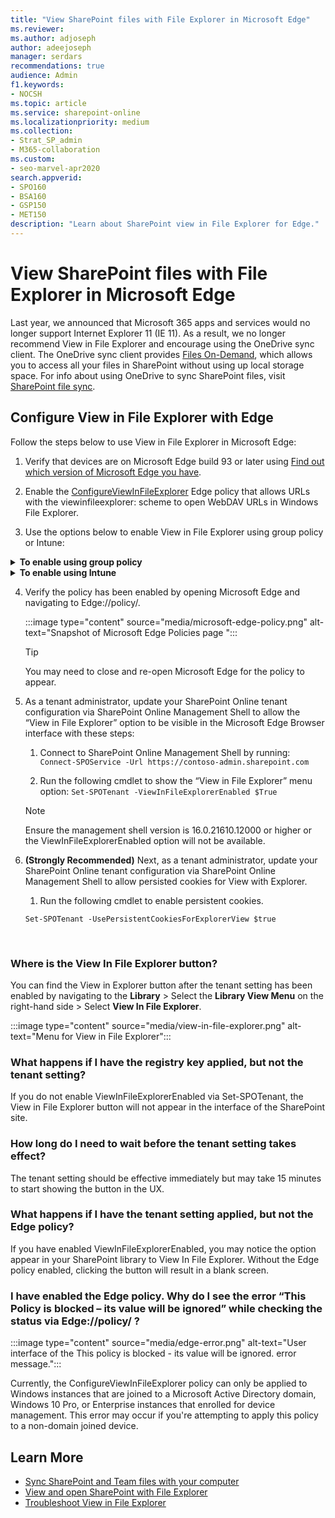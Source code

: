 ```yaml
---
title: "View SharePoint files with File Explorer in Microsoft Edge"
ms.reviewer: 
ms.author: adjoseph
author: adeejoseph
manager: serdars
recommendations: true
audience: Admin
f1.keywords:
- NOCSH
ms.topic: article
ms.service: sharepoint-online
ms.localizationpriority: medium
ms.collection:  
- Strat_SP_admin
- M365-collaboration
ms.custom:
- seo-marvel-apr2020
search.appverid:
- SPO160
- BSA160
- GSP150
- MET150
description: "Learn about SharePoint view in File Explorer for Edge."
---
```


# View SharePoint files with File Explorer in Microsoft Edge

Last year, we announced that Microsoft 365 apps and services would no longer support Internet Explorer 11 (IE 11). As a result, we no longer recommend View in File Explorer and encourage using the OneDrive sync client. The OneDrive sync client provides [Files On-Demand](https://support.office.com/article/0e6860d3-d9f3-4971-b321-7092438fb38e), which allows you to access all your files in SharePoint without using up local storage space. For info about using OneDrive to sync SharePoint files, visit [SharePoint file sync](sharepoint-sync.md).

## Configure View in File Explorer with Edge
Follow the steps below to use View in File Explorer in Microsoft Edge:

1. Verify that devices are on Microsoft Edge build 93 or later using [Find out which version of Microsoft Edge you have](https://support.microsoft.com/en-us/microsoft-edge/find-out-which-version-of-microsoft-edge-you-have-c726bee8-c42e-e472-e954-4cf5123497eb).

2. Enable the [ConfigureViewInFileExplorer](/deployedge/microsoft-edge-policies#configureviewinfileexplorer) Edge policy that  allows URLs with the viewinfileexplorer: scheme to open WebDAV URLs in Windows File Explorer.

3. Use the options below to enable View in File Explorer using group policy or Intune:


<details>
    <summary><b>To enable using group policy</b></summary>

 1. First, configure Microsoft Edge policy settings  by following the steps at [Configure Microsoft Edge policy settings on Windows](/deployedge/configure-microsoft-edge)
2. Ensure you have downloaded the Microsoft Edge administrative template at [Download and deploy Microsoft Edge for business](https://www.microsoft.com/en-us/edge/business/download) or you may not see the policy listed.
3. Once the template is downloaded, open the Group Policy Object Editor. Right-click **Administrative Templates** in the Computer Configuration or User Configuration node and select **Add/Remove Templates** and browse to the downloaded template.
4. When applying the policy, ensure you update the domain to your tenant domain or use **sharepoint.com** if you plan on visiting multiple SharePoint tenants. 
5. Enabling the group policy may require a refresh of client group policy settings. After changing the group policy settings, refresh the settings. From a Command Prompt, enter **GPUpdate.exe /force**.

    Example below with the Group Policy value: 
`[{"cookies": ["rtFa", "FedAuth"], "domain": "sharepoint.com"}]`
    :::image type="content" source="media/edgepolicy-adeejoseph.png" alt-text="Enable Configure the View in File Explorer feature for SharePoint pages in Microsoft Edge":::

</details>

<details>
<summary><b>To enable using Intune</b></summary>

1. Configure Microsoft Edge policy settings by following the steps at  [Configure Microsoft Edge policy settings with Microsoft Intune](/deployedge/configure-edge-with-intune).

</details>

4. Verify the policy has been enabled by opening Microsoft Edge and navigating to Edge://policy/.

    :::image type="content" source="media/microsoft-edge-policy.png" alt-text="Snapshot of Microsoft Edge Policies page ":::

    > [!TIP] 
    > You may need to close and re-open Microsoft Edge for the policy to appear.

5. As a tenant administrator, update your SharePoint Online tenant configuration via SharePoint Online Management Shell to allow the “View in File Explorer” option to be visible in the Microsoft Edge Browser interface with these steps:

    1. Connect to SharePoint Online Management Shell by running: `Connect-SPOService -Url https://contoso-admin.sharepoint.com`

    1. Run the following cmdlet to show the “View in File Explorer” menu option: 
    `Set-SPOTenant -ViewInFileExplorerEnabled $True`

    > [!NOTE]
    > Ensure the management shell version is 16.0.21610.12000 or higher or the ViewInFileExplorerEnabled option will not be available.

6. **(Strongly Recommended)** Next, as a tenant administrator, update your SharePoint Online tenant configuration via SharePoint Online Management Shell to allow persisted cookies for View with Explorer.

	1. Run the following cmdlet to enable persistent cookies.
	      
    `Set-SPOTenant -UsePersistentCookiesForExplorerView $true`

</br>

### **Where is the View In File Explorer button?**
You can find the View in Explorer button after the tenant setting has been enabled by navigating to the **Library** >  Select the **Library View Menu** on the right-hand side > Select **View In File Explorer**.

:::image type="content" source="media/view-in-file-explorer.png" alt-text="Menu for View in File Explorer":::

### **What happens if I have the registry key applied, but not the tenant setting?**
If you do not enable ViewInFileExplorerEnabled via Set-SPOTenant, the View in File Explorer button will not appear in the interface of the SharePoint site.  

### **How long do I need to wait before the tenant setting takes effect?**
The tenant setting should be effective immediately but may take 15 minutes to start showing the button in the UX.

### **What happens if I have the tenant setting applied, but not the Edge policy?**
If you have enabled ViewInFileExplorerEnabled, you may notice the option appear in your SharePoint library to View In File Explorer. Without the Edge policy enabled, clicking the button will result in a blank screen.

### **I have enabled the Edge policy. Why do I see the error “This Policy is blocked – its value will be ignored”  while checking the status via Edge://policy/ ?**

:::image type="content" source="media/edge-error.png" alt-text="User interface of the This policy is blocked - its value will be ignored. error message.":::

Currently, the ConfigureViewInFileExplorer policy can only be applied to Windows instances that are joined to a Microsoft Active Directory domain, Windows 10 Pro, or Enterprise instances that enrolled for device management. This error may occur if you're attempting to apply this policy to a non-domain joined device.

## Learn More

- [Sync SharePoint and Team files with your computer](https://support.microsoft.com/en-us/office/sync-sharepoint-and-teams-files-with-your-computer-6de9ede8-5b6e-4503-80b2-6190f3354a88)
- [View and open SharePoint with File Explorer](https://support.microsoft.com/en-us/office/view-and-open-sharepoint-files-with-file-explorer-66b574bb-08b4-46b6-a6a0-435fd98194cc)
- [Troubleshoot View in File Explorer](/sharepoint/troubleshoot/lists-and-libraries/troubleshoot-issues-using-open-with-explorer)